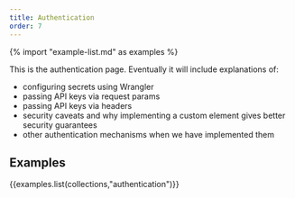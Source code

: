 ```yaml
---
title: Authentication
order: 7
---
```

{% import "example-list.md" as examples %}

This is the authentication page. Eventually it will include explanations of:

- configuring secrets using Wrangler
- passing API keys via request params
- passing API keys via headers
- security caveats and why implementing a custom element gives better security guarantees
- other authentication mechanisms when we have implemented them


## Examples

{{examples.list(collections,"authentication")}}

